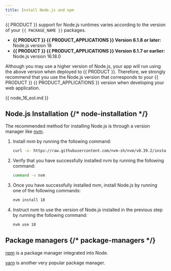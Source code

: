 ```yaml
---
title: Install Node.js and npm
---
```


{{ PRODUCT }} support for Node.js runtimes varies according to the version of your `{{ PACKAGE_NAME }}` packages.

- **{{ PRODUCT }} {{ PRODUCT_APPLICATIONS }} Version 6.1.8 or later:** Node.js version 18
- **{{ PRODUCT }} {{ PRODUCT_APPLICATIONS }} Version 6.1.7 or earlier:** Node.js version 16.18.0

Although you may use a higher version of Node.js, your app will run using the above version when deployed to {{ PRODUCT }}. Therefore, we strongly recommend that you use the Node.js version that corresponds to your {{ PRODUCT }} {{ PRODUCT_APPLICATIONS }} version when developing your web application.

{{ node_16_eol.md }}

## Node.js Installation {/* node-installation */}

The recommended method for installing Node.js is through a version manager like [nvm](https://github.com/nvm-sh/nvm).

1.  Install nvm by running the following command:

    ```bash
    curl -o- https://raw.githubusercontent.com/nvm-sh/nvm/v0.39.2/install.sh | bash
    ```

2.  Verify that you have successfully installed nvm by running the following command:

    ```bash
    command -v nvm
    ```

3.  Once you have successfully installed nvm, install Node.js by running one of the following commands:

    ```bash
    nvm install 18
    ```

4.  Instruct nvm to use the version of Node.js installed in the previous step by running the following command:

    ```bash
    nvm use 18
    ```

  </SnippetGroup>

## Package managers {/* package-managers */}

[npm](https://www.npmjs.com/) is a package manager integrated into Node.

[yarn](https://classic.yarnpkg.com/en/docs/cli/) is another very popular package manager.

